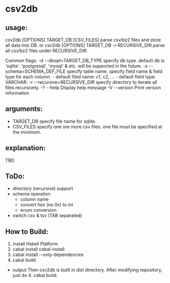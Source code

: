 csv2db
=====

usage:
-----
csv2db [OPTIONS] TARGET_DB [CSV_FILES]
  parse csv/bz2 files and store all data into DB.
or
csv2db [OPTIONS] TARGET_DB -r RECURSIVE_DIR
  parse all csv/bz2 files under RECURSIVE_DIR

Common flags:
  -d --dbopt=TARGET_DB_TYPE     specify db type. default db is 'sqlite'.
                                'postgresql', 'mysql' & etc. will be supported
                                in the future.
  -s --schema=SCHEMA_DEF_FILE   specify table name. specify field name &
                                field type for each column. - default filed
                                name: c1, c2, ... - default field type:
                                VARCHAR.
  -r --recursive=RECURSIVE_DIR  specify directory to iterate all files
                                recursively.
  -? --help                     Display help message
  -V --version                  Print version information

arguments:
-----
* TARGET_DB
	specify file name for sqlite.
* CSV_FILES
	specify one ore more csv files.
	one file must be specified at the minimum.
	

explanation:
-----
TBD


ToDo:
----
* directory (recursive) support
* schema operation
  - column name
  - convert hex (no 0x) to int
  - enum conversion
* switch csv & tsv (TAB separated)  


How to Build:
-----
1. install Hskell Platform
2. cabal install cabal-install
3. cabal install --only-dependencies
4. cabal build
* output
  Then csv2db is built in dist directory.
  After modifying repository, just do 4. cabal build.
